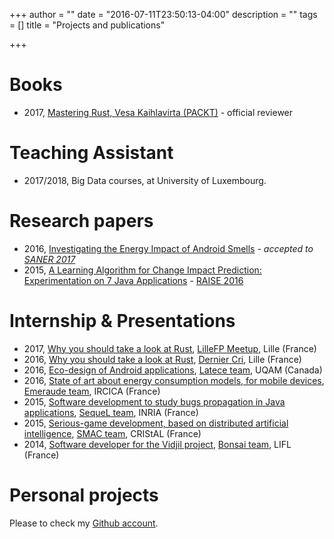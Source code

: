 +++
author = ""
date = "2016-07-11T23:50:13-04:00"
description = ""
tags = []
title = "Projects and publications"

+++

# Books

*   2017, [Mastering Rust, Vesa Kaihlavirta (PACKT)](https://www.packtpub.com/application-development/mastering-rust) - official reviewer

# Teaching Assistant

*   2017/2018, Big Data courses, at University of Luxembourg. 

# Research papers

*   2016, [Investigating the Energy Impact of Android Smells](https://hal.inria.fr/hal-01403485) - _accepted to [SANER 2017](http://saner.aau.at)_
*	2015, [A Learning Algorithm for Change Impact Prediction: Experimentation on 7 Java Applications](https://hal.inria.fr/hal-01279620) - [RAISE 2016](http://promisedata.org/raise/2016/)

# Internship & Presentations

*   2017, [Why you should take a look at Rust](/lillefp_rust_2302.pdf), [LilleFP Meetup](https://www.meetup.com/fr-FR/Lille-FP/events/237497716/), Lille (France)
*   2016, [Why you should take a look at Rust](/rust_talk_derniercri_1412.pdf), [Dernier Cri](http://www.derniercri.io), Lille (France)  
*	2016, [Eco-design of Android applications](/m2-mocad-internship.pdf), [Latece team](http://www.latece.uqam.ca), UQAM (Canada)
*	2016, [State of art about energy consumption models, for mobile devices](/m2-mocad-projet.pdf), [Emeraude team](http://www.lifl.fr/emeraude/), IRCICA (France)
*	2015, [Software development to study bugs propagation in Java applications](https://github.com/k0pernicus/PropL), [SequeL team](https://sequel.lille.inria.fr), INRIA (France)
*	2015, [Serious-game development, based on distributed artificial intelligence](https://github.com/k0pernicus/PJI2015/blob/master/rapport/Rapport.pdf), [SMAC team](https://www.cristal.univ-lille.fr/?rubrique29&eid=17), CRIStAL (France)
*	2014, [Software developer for the Vidjil project](https://github.com/k0pernicus/Rapport_Stage_S6/blob/master/Rapport_Stage_Vidjil_CARETTE_ANTONIN.pdf), [Bonsai team](http://www.lifl.fr/bonsai/), LIFL (France)

# Personal projects

Please to check my [Github account](https://github.com/k0pernicus).
